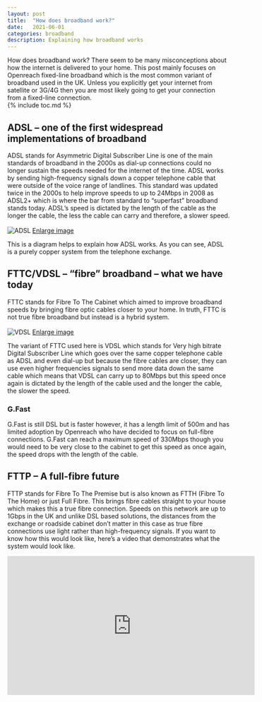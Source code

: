 ```yaml
---
layout: post
title:  "How does broadband work?"
date:   2021-06-01
categories: broadband
description: Explaining how broadband works
---
```

How does broadband work?
There seem to be many misconceptions about how the internet is delivered to your home. This post mainly focuses on Openreach fixed-line broadband which is the most common variant of broadband used in the UK. Unless you explicitly get your internet from satellite or 3G/4G then you are most likely going to get your connection from a fixed-line connection. <br>
{% include toc.md %}


## ADSL – one of the first widespread implementations of broadband
ADSL stands for Asymmetric Digital Subscriber Line is one of the main standards of broadband in the 2000s as dial-up connections could no longer sustain the speeds needed for the internet of the time. ADSL works by sending high-frequency signals down a copper telephone cable that were outside of the voice range of landlines. This standard was updated twice in the 2000s to help improve speeds to up to 24Mbps in 2008 as ADSL2+ which is where the bar from standard to “superfast” broadband stands today. ADSL’s speed is dictated by the length of the cable as the longer the cable, the less the cable can carry and therefore, a slower speed. <br>
<br>
![ADSL]({{site.github.url}}/assets/img/ADSL.png)
[Enlarge image](https://ghbbp.digital/assets/img/ADSL.png)

This is a diagram helps to explain how ADSL works. As you can see, ADSL is a purely copper system from the telephone exchange. 

## FTTC/VDSL – “fibre” broadband – what we have today
FTTC stands for Fibre To The Cabinet which aimed to improve broadband speeds by bringing fibre optic cables closer to your home. In truth, FTTC is not true fibre broadband but instead is a hybrid system. <br>
<br>
![VDSL]({{site.github.url}}/assets/img/VDSL.png)
[Enlarge image](https://ghbbp.digital/assets/img/VDSL.png)

The variant of FTTC used here is VDSL which stands for Very high bitrate Digital Subscriber Line which goes over the same copper telephone cable as ADSL and even dial-up but because the fibre cables are closer, they can use even higher frequencies signals to send more data down the same cable which means that VDSL can carry up to 80Mbps but this speed once again is dictated by the length of the cable used and the longer the cable, the slower the speed. 
### G.Fast 
G.Fast is still DSL but is faster however, it has a length limit of 500m and has limited adoption by Openreach who have decided to focus on full-fibre connections. G.Fast can reach a maximum speed of 330Mbps though you would need to be very close to the cabinet to get this speed as once again, the speed drops with the length of the cable.

## FTTP – A full-fibre future
FTTP stands for Fibre To The Premise but is also known as FTTH (Fibre To The Home) or just Full Fibre. This brings fibre cables straight to your house which makes this a true fibre connection. Speeds on this network are up to 1Gbps in the UK and unlike DSL based solutions, the distances from the exchange or roadside cabinet don’t matter in this case as true fibre connections use light rather than high-frequency signals. If you want to know how this would look like, here’s a video that demonstrates what the system would look like.
<iframe width="560" height="315" src="https://www.youtube-nocookie.com/embed/1-6LKAPlEyk" title="YouTube video player" frameborder="0" allow="accelerometer; autoplay; clipboard-write; encrypted-media; gyroscope; picture-in-picture" allowfullscreen></iframe>
